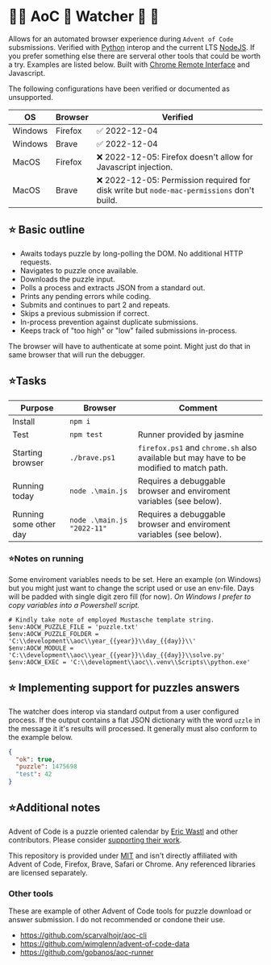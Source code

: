 # 🎁🎄 AoC 🤶 Watcher 🎄 🎁

Allows for an automated browser experience during `Advent of Code` subsmissions. Verified with [Python](https://www.python.org/downloads/) interop and the current LTS [NodeJS](https://nodejs.org/en/download/). If you prefer something else there are serveral other tools that could be worth a try. Examples are listed below. Built with [Chrome Remote Interface](https://www.npmjs.com/package/chrome-remote-interface) and Javascript.

The following configurations have been verified or documented as unsupported.

| OS  | Browser | Verified |
|------|------|------|
| Windows  | Firefox | ✅ 2022-12-04 |
| Windows  | Brave | ✅ 2022-12-04 |
| MacOS  | Firefox | ❌ 2022-12-05: Firefox doesn't allow for Javascript injection. |
| MacOS  | Brave | ❌ 2022-12-05: Permission required for disk write but `node-mac-permissions` don't build. |

## ⭐ Basic outline
- Awaits todays puzzle by long-polling the DOM. No additional HTTP requests.
- Navigates to puzzle once available.
- Downloads the puzzle input.
- Polls a process and extracts JSON from a standard out.
- Prints any pending errors while coding.
- Submits and continues to part 2 and repeats.
- Skips a previous submission if correct.
- In-process prevention against duplicate submissions.
- Keeps track of "too high" or "low" failed submissions in-process.

The browser will have to authenticate at some point. Might just do that in same browser that will run the debugger.

## ⭐Tasks
| Purpose  | Browser | Comment |
|------|------|------|
| Install  | `npm i` | |
| Test  | `npm test` | Runner provided by jasmine |
| Starting browser  | `./brave.ps1` | `firefox.ps1` and `chrome.sh` also available but may have to be modified to match path. |
| Running today  | `node .\main.js` | Requires a debuggable browser and enviroment variables (see below). |
| Running some other day  | `node .\main.js "2022-11"` |  Requires a debuggable browser and enviroment variables (see below). |

### ⭐Notes on running
Some enviroment variables needs to be set. Here an example (on Windows) but you might just want to change the script used or use an
env-file. Days will be padded with single digit zero fill (for now). *On Windows I prefer to copy variables into a Powershell script.*

```pwsh
# Kindly take note of employed Mustasche template string.
$env:AOCW_PUZZLE_FILE = 'puzzle.txt'
$env:AOCW_PUZZLE_FOLDER = 'C:\\development\\aoc\\year_{{year}}\\day_{{day}}\\'
$env:AOCW_MODULE = 'C:\\development\\aoc\\year_{{year}}\\day_{{day}}\\solve.py'
$env:AOCW_EXEC = 'C:\\development\\aoc\\.venv\\Scripts\\python.exe'
```

## ⭐ Implementing support for puzzles answers
The watcher does interop via standard output from a user configured process. If the output contains a flat JSON
dictionary with the word `uzzle` in the message it it's results will processed. It generally must also conform to the
example below.

```json
{
  "ok": true,
  "puzzle": 1475698
  "test": 42
}
```

## ⭐Additional notes
Advent of Code is a puzzle oriented calendar by [Eric Wastl](https://twitter.com/ericwastl) and other contributors. Please consider [supporting their work](https://adventofcode.com/2022/support).

This repository is provided under [MIT](LICENSE) and isn't directly affiliated with Advent of Code, Firefox, Brave, Safari or Chrome. Any referenced libraries are licensed separately.

### Other tools
These are example of other Advent of Code tools for puzzle download or answer submission. I do not recommended or condone their use. 
- https://github.com/scarvalhojr/aoc-cli
- https://github.com/wimglenn/advent-of-code-data
- https://github.com/gobanos/aoc-runner

